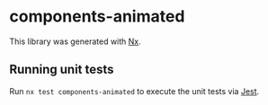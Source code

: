 # components-animated

This library was generated with [Nx](https://nx.dev).

## Running unit tests

Run `nx test components-animated` to execute the unit tests via [Jest](https://jestjs.io).
